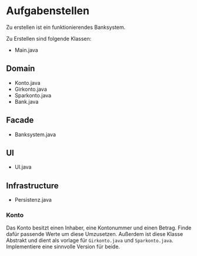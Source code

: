 # Aufgabenstellen

Zu erstellen ist ein funktionierendes Banksystem.

Zu Erstellen sind folgende Klassen: 

- Main.java

## Domain

- Konto.java
- Girkonto.java
- Sparkonto.java
- Bank.java

## Facade

- Banksystem.java 


## UI

- UI.java

## Infrastructure

- Persistenz.java


### Konto

Das Konto besitzt einen Inhaber, eine Kontonummer und einen Betrag. Finde dafür passende Werte um diese Umzusetzen.
Außerdem ist diese Klasse Abstrakt und dient als vorlage für `Girkonto.java` und `Sparkonto.java`.
Implementiere eine sinnvolle Version für beide.